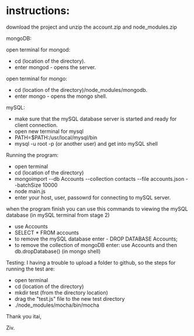 # instructions:
download the project and unzip the account.zip and node_modules.zip

mongoDB:

 open terminal for mongod:
- cd (location of the directory).
- enter mongod - opens the server.
 
 open terminal for mongo:
- cd (location of the directory)/node_modules/mongodb. 
- enter mongo - opens the mongo shell.

mySQL:

- make sure that the mySQL database server is started and ready for client connection.
- open new terminal for mysql
- PATH=$PATH:/usr/local/mysql/bin
- mysql -u root -p (or another user) and get into mySQL shell

Running the program:

- open terminal 
- cd (location of the directory) 
- mongoimport --db Accounts --collection contacts --file accounts.json --batchSize 10000
- node main.js
- enter your host, user, passowrd for connecting to mySQL server.


when the program finish you can use this commands to viewing the mySQL database (in mySQL terminal from stage 2)
- use Accounts
- SELECT * FROM accounts
- to remove the mySQL database enter - DROP DATABASE Accounts;
- to remove the collection of mongoDB enter: use Accounts and then db.dropDatabase() (in mongo shell)

Testing:
I having a trouble to upload a folder to github, so the steps for running the test are:
- open terminal 
- cd (location of the directory) 
- mkdir test (from the directory location)
- drag the "test.js" file to the new test directory
- ./node_modules/mocha/bin/mocha

Thank you itai,

Ziv.






